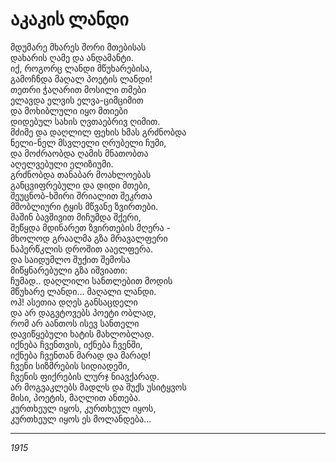 # აკაკის ლანდი

მდუმარე მხარეს შორი მთებისას\
დახარის ღამე და ანდამანტი.\
იქ, როგორც ლანდი მწუხარებისა,\
გამოჩნდა მაღალ პოეტის ლანდი!\
თეთრი ჭაღარით მოსილი თმები\
ელავდა ელვის ელვა-ციმციმით\
და მოხიბლული იყო მთიები\
დიდებულ სახის ღვთაებრივ ღიმით.\
მძიმე და დაღლილ ფეხის ხმას გრძნობდა\
ნელი-ნელ მსვლელი ღრუბელი ჩუმი,\
და მოძრაობდა ღამის მნათობთა\
აღელვებული ელიზიუმი.\
გრძნობდა თანაბარ მოახლოებას\
განცვიფრებული და დიდი მთები,\
შეუცნობ-ხშირი შრიალით შეკრთა\
მშობლიური ტყის მწვანე ზვირთები.\
მაშინ ბავშივით მიჩუმდა შქერი,\
შეწყდა მდინარეთ ზვირთების მღერა -\
მხოლოდ გრაალმა გზა მრავალფერი\
ნაპერწკლის დროშით ააელფერა.\
და საიდუმლო შუქით შემოსა\
მიწყნარებული გზა იშვიათი:\
ჩუმად.. დაღლილი სანთლებით მოდის\
მწუხარე ლანდი... მაღალი ლანდი.\
ოჰ! ასეთია დღეს განსაცდელი\
და არ დაგვტოვებს პოეტი ობლად,\
რომ არ აანთოს ისევ სანთელი\
დავიწყებული ხატის მახლობლად.\
იქნება ჩვენთვის, იქნება ჩვენში,\
იქნება ჩვენთან მარად და მარად!\
ჩვენი სიზმრების სიდიადეში,\
ჩვენის ფიქრების ლურჯ ნიავქარად.\
არ მოგვაკლებს მადლს და შუქს უსიტყვოს\
მისი, პოეტის, მაღლით ანთება.\
კურთხეულ იყოს, კურთხეულ იყოს,\
კურთხეულ იყოს ეს მოლანდება...

***

_1915_
